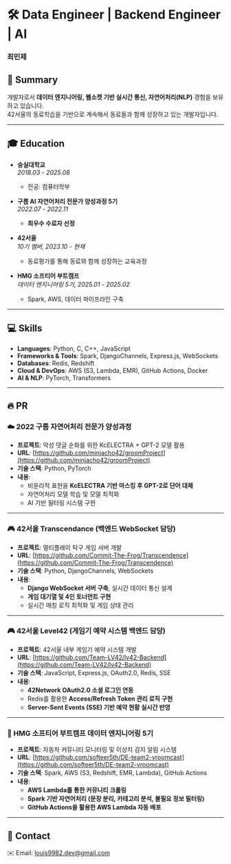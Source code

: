 # 🛠 Data Engineer | Backend Engineer | AI  
### **최민제**
## 📝 Summary  
개발자로서 **데이터 엔지니어링, 웹소켓 기반 실시간 통신, 자연어처리(NLP)** 경험을 보유하고 있습니다.  
42서울의 동료학습을 기반으로 계속해서 동료들과 함께 성장하고 있는 개발자입니다.

---

## 🎓 Education  
- **숭실대학교**  
  _2018.03 - 2025.08_
  - 전공: 컴퓨터학부 

- **구름 AI 자연어처리 전문가 양성과정 5기**  
  _2022.07 - 2022.11_
  - **최우수 수료자 선정**

- **42서울**  
  _10기 멤버, 2023.10 - 현재_  
  - 동료평가를 통해 동료와 함께 성장하는 교육과정

- **HMG 소프티어 부트캠프**  
  _데이터 엔지니어링 5기, 2025.01 - 2025.02_  
  - Spark, AWS, 데이터 파이프라인 구축  

---

## 💻 Skills  
- **Languages**: Python, C, C++, JavaScript  
- **Frameworks & Tools**: Spark, DjangoChannels, Express.js, WebSockets  
- **Databases**: Redis, Redshift  
- **Cloud & DevOps**: AWS (S3, Lambda, EMR), GitHub Actions, Docker  
- **AI & NLP**: PyTorch, Transformers 

---

## 🔥 PR  

### ☁️ 2022 구름 자연어처리 전문가 양성과정
- **프로젝트**: 악성 댓글 순화를 위한 KcELECTRA + GPT-2 모델 활용
- **URL**: [https://github.com/minjacho42/groomProject](https://github.com/minjacho42/groomProject)
- **기술 스택**: Python, PyTorch  
- **내용**:  
  - 비윤리적 표현을 **KcELECTRA 기반 마스킹 후 GPT-2로 단어 대체**  
  - 자연어처리 모델 학습 및 모델 최적화  
  - AI 기반 필터링 시스템 구현  

---

### 🎮 42서울 Transcendance **(백엔드 WebSocket 담당)**  
- **프로젝트**: 멀티플레이 탁구 게임 서버 개발
- **URL**: [https://github.com/Commit-The-Frog/Transcendence](https://github.com/Commit-The-Frog/Transcendence)  
- **기술 스택**: Python, DjangoChannels, WebSockets  
- **내용**:  
  - **Django WebSocket 서버 구축**, 실시간 데이터 통신 설계  
  - **게임 대기열 및 4인 토너먼트 구현**  
  - 실시간 매칭 로직 최적화 및 게임 상태 관리  

---

### 🎮 42서울 Level42 **(게임기 예약 시스템 백엔드 담당)**  
- **프로젝트**: 42서울 내부 게임기 예약 시스템 개발
- **URL**: [https://github.com/Team-LV42/lv42-Backend](https://github.com/Team-LV42/lv42-Backend)
- **기술 스택**: JavaScript, Express.js, OAuth2.0, Redis, SSE  
- **내용**:  
  - **42Network OAuth2.0 소셜 로그인 연동**  
  - Redis를 활용한 **Access/Refresh Token 관리 로직 구현**  
  - **Server-Sent Events (SSE) 기반 예약 현황 실시간 반영**  

---

### 🚗 HMG 소프티어 부트캠프 데이터 엔지니어링 5기 
- **프로젝트**: 자동차 커뮤니티 모니터링 및 이상치 감지 알림 시스템
- **URL**: [https://github.com/softeer5th/DE-team2-vroomcast](https://github.com/softeer5th/DE-team2-vroomcast) 
- **기술 스택**: Spark, AWS (S3, Redshift, EMR, Lambda), GitHub Actions  
- **내용**:
  - **AWS Lambda를 통한 커뮤니티 크롤링**
  - **Spark 기반 자연어처리 (문장 분리, 카테고리 분석, 불필요 정보 필터링)**  
  - **GitHub Actions을 활용한 AWS Lambda 자동 배포**  
  
---

## 🎯 Contact  
✉️ Email: louis9982.dev@gmail.com  

